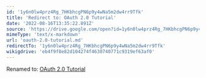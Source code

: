```yaml
---
id: '1y6n0lw4prz4Rg_7HKbhcgPN6p9y4wNa5m2dw4rr9Tfk'
title: 'Redirect to: OAuth 2.0 Tutorial'
date: '2022-08-16T13:35:22.891Z'
source: 'https://drive.google.com/open?id=1y6n0lw4prz4Rg_7HKbhcgPN6p9y4wNa5m2dw4rr9Tfk'
mimeType: 'text/x-markdown'
url: 'oauth-2.0-tutorial.md'
redirectTo: '1y6n0lw4prz4Rg_7HKbhcgPN6p9y4wNa5m2dw4rr9Tfk'
wikigdrive: 'eb4f9f8e82d104274f4630740771c9319ef63af0'
---
```

Renamed to: [OAuth 2.0 Tutorial](oauth-2.0-tutorial.md)
